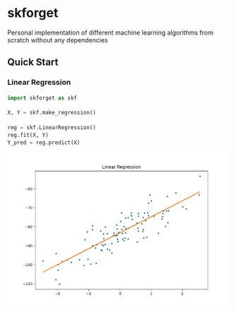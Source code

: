 # skforget

Personal implementation of different machine learning algorithms from scratch without any dependencies

## Quick Start

### Linear Regression

```python
import skforget as skf

X, Y = skf.make_regression()

reg = skf.LinearRegression()
reg.fit(X, Y)
Y_pred = reg.predict(X)
```

![Linear Regression](./bin/linear_regression.png)
